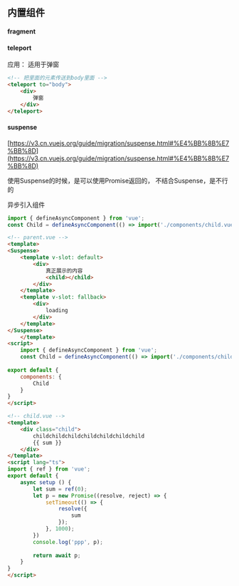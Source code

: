 ## 内置组件



#### fragment



#### teleport



应用： 适用于弹窗

```html
<!-- 把里面的元素传送到body里面 -->
<teleport to="body">
	<div>
        弹窗
    </div>
</teleport>
```



#### suspense

[https://v3.cn.vuejs.org/guide/migration/suspense.html#%E4%BB%8B%E7%BB%8D](https://v3.cn.vuejs.org/guide/migration/suspense.html#%E4%BB%8B%E7%BB%8D)

使用Suspense的时候，是可以使用Promise返回的， 不结合Suspense，是不行的

异步引入组件

```js
import { defineAsyncComponent } from 'vue';
const Child = defineAsyncComponent(() => import('./components/child.vue'));
```



```html
<!-- parent.vue -->
<template>
<Suspense>
	<template v-slot: default>
    	<div>
            真正展示的内容
            <child></child>
        </div>
    </template>
    <template v-slot: fallback>
        <div>
            loading
        </div>
    </template>
</Suspense>
    </template>
<script>
    import { defineAsyncComponent } from 'vue';
    const Child = defineAsyncComponent(() => import('./components/child.vue'));
    
export default {
    components: {
        Child
    }
}
</script>

<!-- child.vue -->
<template>
    <div class="child">
        childchildchildchildchildchildchild
        {{ sum }}
    </div>
</template>
<script lang="ts">
import { ref } from 'vue';
export default {
    async setup () {
        let sum = ref(0);
        let p = new Promise((resolve, reject) => {
            setTimeout(() => {
                resolve({
                    sum
                });
            }, 1000);
        })
        console.log('ppp', p);
        
        return await p;
    }
}
</script>
```

